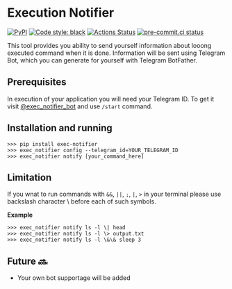 # Execution Notifier
[![PyPI](https://img.shields.io/pypi/v/exec-notifier)](https://pypi.org/project/exec-notifier/)
[![Code style: black](https://img.shields.io/badge/code%20style-black-000000.svg)](https://github.com/psf/black)
[![Actions Status](https://github.com/tikerlade/exec-notifier/workflows/Deploy%20publisher/badge.svg)](https://github.com/tikerlade/exec-notifier/actions/)
[![pre-commit.ci status](https://results.pre-commit.ci/badge/github/tikerlade/exec-notifier/master.svg)](https://results.pre-commit.ci/latest/github/tikerlade/exec-notifier/master)

This tool provides you ability to send yourself information about looong executed command when it is done. Information will be sent using Telegram Bot, which you can generate for yourself with Telegram BotFather.

## Prerequisites
In execution of your application you will need your Telegram ID. To get it visit [@exec_notifier_bot](https://telegram.me/exec_notifier_bot) and use `/start` command.

## Installation and running
```shell
>>> pip install exec-notifier
>>> exec_notifier config --telegram_id=YOUR_TELEGRAM_ID
>>> exec_notifier notify [your_command_here]
```

## Limitation

If you wnat to run commands with `&&`, `||`, `;`, `|`, `>` in your terminal please use backslash character \ before each of such symbols.

**Example**

```shell
>>> exec_notifier notify ls -l \| head
>>> exec_notifier notify ls -l \> output.txt
>>> exec_notifier notify ls -l \&\& sleep 3
```


## Future :soon:
* Your own bot supportage will be added
